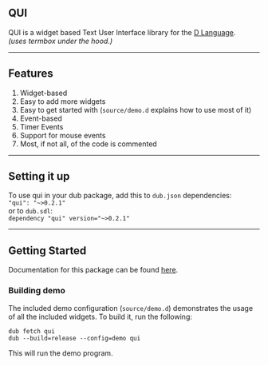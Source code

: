 ## QUI
QUI is a widget based Text User Interface library for the [D Language](http://dlang.org/).  
_(uses termbox under the hood.)_

---

## Features
1. Widget-based
1. Easy to add more widgets
2. Easy to get started with (`source/demo.d` explains how to use most of it)
3. Event-based
4. Timer Events
4. Support for mouse events 
5. Most, if not all, of the code is commented
---

## Setting it up

To use qui in your dub package, add this to `dub.json` dependencies:  
`"qui": "~>0.2.1"`  
or to `dub.sdl`:  
`dependency "qui" version="~>0.2.1"`

---

## Getting Started
Documentation for this package can be found [here](https://qui.dpldocs.info/qui.html).
### Building demo
The included demo configuration (`source/demo.d`) demonstrates the usage of all the included widgets. To build it, run the following:  
```
dub fetch qui
dub --build=release --config=demo qui
```
This will run the demo program.